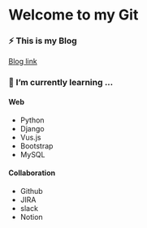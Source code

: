 # Welcome to my Git
### ⚡ This is my Blog
[Blog link](http://hojp7874.github.io/)

### 🌱 I’m currently learning ...
#### Web
- Python
- Django
- Vus.js
- Bootstrap
- MySQL

#### Collaboration
- Github
- JIRA
- slack
- Notion


<!--
**hojp7874/hojp7874** is a ✨ _special_ ✨ repository because its `README.md` (this file) appears on your GitHub profile.

Here are some ideas to get you started:

- 🔭 I’m currently working on ...
- 🌱 I’m currently learning ...
- 👯 I’m looking to collaborate on ...
- 🤔 I’m looking for help with ...
- 💬 Ask me about ...
- 📫 How to reach me: ...
- 😄 Pronouns: ...
- ⚡ Fun fact: ...
-->
